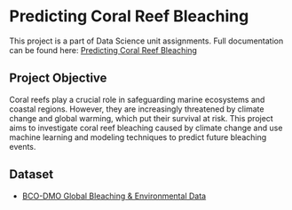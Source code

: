 # Predicting Coral Reef Bleaching
This project is a part of Data Science unit assignments. Full documentation can be found here: [Predicting Coral Reef Bleaching](https://github.com/user-attachments/files/20527901/Predicting.Coral.Reef.Bleaching.pdf)
## Project Objective
Coral reefs play a crucial role in safeguarding marine ecosystems and coastal regions. However, they are increasingly threatened by climate change and global warming, which put their survival at risk. This project aims to investigate coral reef bleaching caused by climate change and use machine learning and modeling techniques to predict future bleaching events.
## Dataset
- [BCO-DMO Global Bleaching & Environmental Data](https://www.bco-dmo.org/dataset/773466)
